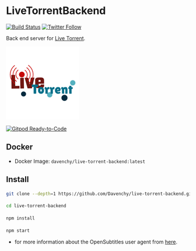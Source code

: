 # LiveTorrentBackend

[![Build Status](https://travis-ci.org/Davenchy/live-torrent-backend.svg?branch=master)](https://travis-ci.org/Davenchy/live-torrent-backend)
[![Twitter Follow](https://img.shields.io/twitter/follow/fadi_davenchy?style=social)](https://twitter.com/fadi_davenchy?ref_src=twsrc%5Etfw)

Back end server for [Live Torrent](https://github.com/Davenchy/live-torrent).

![Live Torrent Logo](logo.png)

[![Gitpod Ready-to-Code](https://img.shields.io/badge/Gitpod-Ready--to--Code-blue?logo=gitpod)](https://gitpod.io/#https://github.com/Davenchy/live-torrent-backend) 


## Docker

- Docker Image: `davenchy/live-torrent-backend:latest`

## Install

```bash
git clone --depth=1 https://github.com/Davenchy/live-torrent-backend.git

cd live-torrent-backend

npm install

npm start
```

- for more information about the OpenSubtitles user agent from [here](https://trac.opensubtitles.org/projects/opensubtitles/wiki/DevReadFirst).
